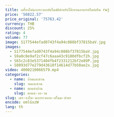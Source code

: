 ```yaml
---
title: เครื่องไพ่นกกระจอกอัตโนมัติสำหรับโต๊ะทานอาหารสไตล์ครีม rwj
price: '56822.57'
price_original: '75763.42'
currency: THB
discount: 25%
rating: 4
volume: 77
image: S177544efad0743f4a94c088bf37815baV.jpg
images:
  - S177544efad0743f4a94c088bf37815baV.jpg
  - S9a0c8e9af2cf47c6aaa43c9180dfbcf2h.jpg
  - S65c2c83e5371404fb4f2331212bf2e89P.jpg
  - S8093d77e279d43618f14614d77b50ae2x.jpg
video: 4000210066579.mp4
categories:
  - name: บ้านและสวน
    slug: านและสวน
  - name: ตกแต่งบ้าน
    slug: ตกแต-งบ-าน
slug: เคร-องไพ-นกกระจอกอ-ตโนม-สำหร
encode: omlGxzW
lang: th
---
```

  